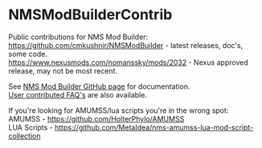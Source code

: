# NMSModBuilderContrib

Public contributions for NMS Mod Builder:</br>
https://github.com/cmkushnir/NMSModBuilder - latest releases, doc's, some code.</br>
https://www.nexusmods.com/nomanssky/mods/2032 - Nexus approved release, may not be most recent.</br>

See [NMS Mod Builder GitHub page](https://github.com/cmkushnir/NMSModBuilder) for documentation.</br>
[User contributed FAQ's](FAQ/Index.md) are also available.

If you're looking for AMUMSS/lua scripts you're in the wrong spot:</br>
AMUMSS - https://github.com/HolterPhylo/AMUMSS</br>
LUA Scripts - https://github.com/MetaIdea/nms-amumss-lua-mod-script-collection</br>
